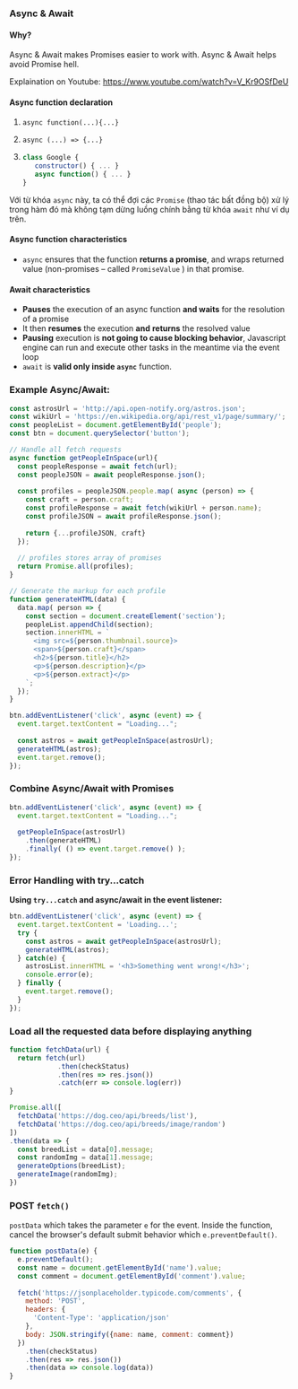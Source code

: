 ### Async & Await

#### Why?

Async & Await makes Promises easier to work with. Async & Await helps avoid Promise hell.

Explaination on Youtube: https://www.youtube.com/watch?v=V_Kr9OSfDeU

#### Async function declaration

1. `async function(...){...}`

2. `async (...) => {...}`

3. ```js
   class Google {
      constructor() { ... }
      async function() { ... }
   }
   ```

Với từ khóa `async` này, ta có thể đợi các `Promise` (thao tác bất đồng bộ) xử lý trong hàm đó mà không tạm dừng luồng chính bằng từ khóa `await` như ví dụ trên.

#### Async function characteristics

- `async` ensures that the function **returns a promise**, and wraps returned value (non-promises – called  `PromiseValue` ) in that promise.

#### Await characteristics

- **Pauses** the execution of an async function **and waits** for the resolution of a promise
- It then **resumes** the execution **and** **returns** the resolved value
- **Pausing** execution is **not going to cause blocking behavior**, Javascript engine can run and execute other tasks in the meantime via the event loop
- `await` is **valid only inside `async`** function.

### Example Async/Await:

```js
const astrosUrl = 'http://api.open-notify.org/astros.json';
const wikiUrl = 'https://en.wikipedia.org/api/rest_v1/page/summary/';
const peopleList = document.getElementById('people');
const btn = document.querySelector('button');

// Handle all fetch requests
async function getPeopleInSpace(url){
  const peopleResponse = await fetch(url);
  const peopleJSON = await peopleResponse.json();
  
  const profiles = peopleJSON.people.map( async (person) => {
    const craft = person.craft;
    const profileResponse = await fetch(wikiUrl + person.name);
    const profileJSON = await profileResponse.json();
  
    return {...profileJSON, craft}
  });
  
  // profiles stores array of promises
  return Promise.all(profiles);
}

// Generate the markup for each profile
function generateHTML(data) {
  data.map( person => {
    const section = document.createElement('section');
    peopleList.appendChild(section);
    section.innerHTML = `
      <img src=${person.thumbnail.source}>
      <span>${person.craft}</span>
      <h2>${person.title}</h2>
      <p>${person.description}</p>
      <p>${person.extract}</p>
    `;
  });
}

btn.addEventListener('click', async (event) => {
  event.target.textContent = "Loading...";
  
  const astros = await getPeopleInSpace(astrosUrl);
  generateHTML(astros);
  event.target.remove();
});
```

### Combine Async/Await with Promises

```js
btn.addEventListener('click', async (event) => {
  event.target.textContent = "Loading...";
  
  getPeopleInSpace(astrosUrl)
    .then(generateHTML)
    .finally( () => event.target.remove() );
});
```

### Error Handling with try...catch

**Using `try...catch` and async/await in the event listener:**

```js
btn.addEventListener('click', async (event) => {
  event.target.textContent = 'Loading...';
  try {
    const astros = await getPeopleInSpace(astrosUrl);
    generateHTML(astros);
  } catch(e) {
    astrosList.innerHTML = '<h3>Something went wrong!</h3>';
    console.error(e);    
  } finally {
    event.target.remove();
  }
});
```

### Load all the requested data before displaying anything

```js
function fetchData(url) {
  return fetch(url)
            .then(checkStatus)
            .then(res => res.json())
            .catch(err => console.log(err))
}

Promise.all([
  fetchData('https://dog.ceo/api/breeds/list'),
  fetchData('https://dog.ceo/api/breeds/image/random')  
])
.then(data => {
  const breedList = data[0].message;
  const randomImg = data[1].message;
  generateOptions(breedList);
  generateImage(randomImg);
})
```

### POST `fetch()`

`postData` which takes the parameter `e` for the event. Inside the function, cancel the browser's default submit behavior which `e.preventDefault()`. 

```js
function postData(e) {
  e.preventDefault();
  const name = document.getElementById('name').value;
  const comment = document.getElementById('comment').value;
  
  fetch('https://jsonplaceholder.typicode.com/comments', {
    method: 'POST',
    headers: {
      'Content-Type': 'application/json'
    },
    body: JSON.stringify({name: name, comment: comment})
  })
    .then(checkStatus)
    .then(res => res.json())
    .then(data => console.log(data))
}
```

